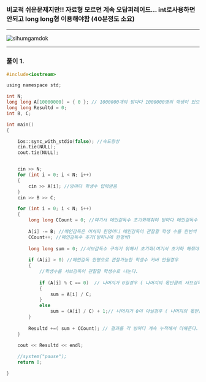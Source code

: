 ### 비교적 쉬운문제지만!! 자료형 모르면 계속 오답퍼레이드... int로사용하면 안되고 long long형 이용해야함 (40분정도 소요)

----------------------------------------------------------------------------------------------------------------------------------

![sihumgamdok](https://user-images.githubusercontent.com/29946480/66466877-66bf2700-eabe-11e9-9c9e-11d92fc2f5cd.JPG)

----------------------------------------------------------------------------------------------------------------------------------

### 풀이 1.

```c
#include<iostream>

using namespace std;

int N;
long long A[10000000] = { 0 }; // 1000000개의 방마다 1000000명의 학생이 있으면 int자료형 범위를 초과함! ==> long long형 써야함
long long Resultd = 0;
int B, C;

int main()
{

	ios::sync_with_stdio(false); //속도향상
	cin.tie(NULL);
	cout.tie(NULL);


	cin >> N;
	for (int i = 0; i < N; i++)
	{
		cin >> A[i]; //방마다 학생수 입력받음
	}
	cin >> B >> C;

	for (int i = 0; i < N; i++)
	{
		long long CCount = 0; //여기서 메인감독수 초기화해줘야 방마다 메인감독수 누적안됨!!!
    
		A[i] -= B; //메인감독은 어차피 한명이니 메인감독이 관찰할 학생 수를 한번씩 빼줌
		CCount++; //메인감독수 추가(방하나에 한명씩)
    
		long long sum = 0; //서브감독수 구하기 위해서 초기화(여기서 초기화 해줘야 다음 방 서브감독수 구할때 누적 안됨)
    
		if (A[i] > 0) //메인감독 한명으로 관찰가능한 학생수 커버 안될경우
		{
			//학생수를 서브감독이 관찰할 학생수로 나눈다.
      
			if (A[i] % C == 0)  // 나머지가 0일경우 ( 나머지의 몫만큼의 서브감독수가 나머지 학생 커버가능)
			{
				sum = A[i] / C;
			}
			else
				sum = (A[i] / C) + 1;// 나머지가 0이 아닐경우 ( 나머지의 몫만큼의 서브감독수 + 1명(나머지 남은 학생 커버할 감독 수) 나머지 학생 커버가능)
		}
		
		Resultd +=( sum + CCount); // 결과를 각 방마다 계속 누적해서 더해준다. (Resultd는 전역변수로 선언!!! 누적해서 더해줘야하기 때문)
	}
	
	cout << Resultd << endl;

	//system("pause");
	return 0;

}
```

